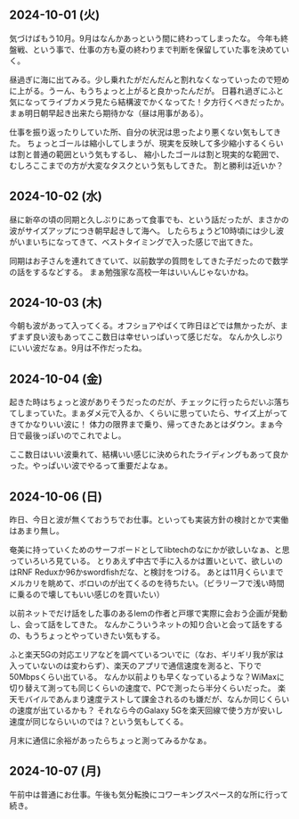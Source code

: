 ## 2024-10-01 (火)

気づけばもう10月。9月はなんかあっという間に終わってしまったな。
今年も終盤戦、という事で、仕事の方も夏の終わりまで判断を保留していた事を決めていく。

昼過ぎに海に出てみる。少し乗れたがだんだんと割れなくなっていったので短めに上がる。うーん、もうちょっと上がると良かったんだが。
日暮れ過ぎにふと気になってライブカメラ見たら結構波でかくなってた！夕方行くべきだったか。まぁ明日朝早起き出来たら期待かな（昼は用事がある）。

仕事を振り返ったりしていた所、自分の状況は思ったより悪くない気もしてきた。
ちょっとゴールは縮小してしまうが、現実を反映して多少縮小するくらいは割と普通の範囲という気もするし、
縮小したゴールは割と現実的な範囲で、むしろここまでの方が大変なタスクという気もしてきた。
割と勝利は近いか？

## 2024-10-02 (水)

昼に新卒の頃の同期と久しぶりにあって食事でも、という話だったが、まさかの波がサイズアップにつき朝早起きして海へ。
したらちょうど10時頃には少し波がいまいちになってきて、ベストタイミングで入った感じで出てきた。

同期はお子さんを連れてきていて、以前数学の質問をしてきた子だったので数学の話をするなどする。
まぁ勉強家な高校一年はいいんじゃないかね。

## 2024-10-03 (木)

今朝も波があって入ってくる。オフショアやばくて昨日ほどでは無かったが、まずまず良い波もあってここ数日は幸せいっぱいって感じだな。
なんか久しぶりにいい波だなぁ。9月は不作だったね。

## 2024-10-04 (金)

起きた時はちょっと波がありそうだったのだが、チェックに行ったらだいぶ落ちてしまっていた。まぁダメ元で入るか、くらいに思っていたら、サイズ上がってきてかなりいい波に！
体力の限界まで乗り、帰ってきたあとはダウン。まぁ今日で最後っぽいのでこれでよし。

ここ数日はいい波乗れて、結構いい感じに決められたライディングもあって良かった。やっぱいい波でやるって重要だよなぁ。

## 2024-10-06 (日)

昨日、今日と波が無くておうちでお仕事。といっても実装方針の検討とかで実働はあまり無し。

奄美に持っていくためのサーフボードとしてlibtechのなにかが欲しいなぁ、と思っていろいろ見ている。
とりあえず中古で手に入るかは置いといて、欲しいのはRNF Reduxか96かswordfishだな、と検討をつける。
あとは11月くらいまでメルカリを眺めて、ボロいのが出てくるのを待ちたい。（ビラリーフで浅い時間に乗るので壊してもいい感じのを買いたい）

以前ネットでだけ話をした事のあるlemの作者と戸塚で実際に会おう企画が発動し、会って話をしてきた。
なんかこういうネットの知り合いと会って話をするの、もうちょっとやっていきたい気もする。

ふと楽天5Gの対応エリアなどを調べているついでに（なお、ギリギリ我が家は入っていないのは変わらず）、楽天のアプリで通信速度を測ると、下りで50Mbpsくらい出ている。
なんか以前よりも早くなっているような？WiMaxに切り替えて測っても同じくらいの速度で、PCで測ったら半分くらいだった。
楽天モバイルであんまり速度テストして課金されるのも嫌だが、なんか同じくらいの速度が出ているかも？
それなら今のGalaxy 5Gを楽天回線で使う方が安いし速度が同じならいいのでは？という気もしてくる。

月末に通信に余裕があったらちょっと測ってみるかなぁ。

## 2024-10-07 (月)

午前中は普通にお仕事。午後も気分転換にコワーキングスペース的な所に行って続き。